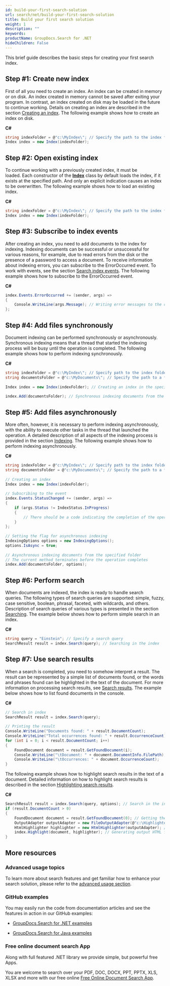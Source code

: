```yaml
---
id: build-your-first-search-solution
url: search/net/build-your-first-search-solution
title: Build your first search solution
weight: 1
description: ""
keywords: 
productName: GroupDocs.Search for .NET
hideChildren: False
---
```

This brief guide describes the basic steps for creating your first search index.

## Step #1: Create new index

First of all you need to create an index. An index can be created in memory or on disk. An index created in memory cannot be saved after exiting your program. In contrast, an index created on disk may be loaded in the future to continue working. Details on creating an index are described in the section [Creating an index](Creating%2Ban%2Bindex.html). The following example shows how to create an index on disk.

**C#**

```csharp
string indexFolder = @"c:\MyIndex\"; // Specify the path to the index folder
Index index = new Index(indexFolder);
```

## Step #2: Open existing index

To continue working with a previously created index, it must be loaded. Each constructor of the **[Index](https://apireference.groupdocs.com/net/search/groupdocs.search/index)** class by default loads the index, if it exists at the specified path. And only an explicit indication causes an index to be overwritten. The following example shows how to load an existing index.

**C#**

```csharp
string indexFolder = @"c:\MyIndex\"; // Specify the path to the index folder
Index index = new Index(indexFolder);
```

## Step #3: Subscribe to index events

After creating an index, you need to add documents to the index for indexing. Indexing documents can be successful or unsuccessful for various reasons, for example, due to read errors from the disk or the presence of a password to access a document. To receive information about indexing errors, you can subscribe to the ErrorOccurred event. To work with events, see the section [Search index events](Search%2Bindex%2Bevents.html). The following example shows how to subscribe to the ErrorOccurred event.

**C#**

```csharp
index.Events.ErrorOccurred += (sender, args) =>
{
    Console.WriteLine(args.Message); // Writing error messages to the console
};
```

## Step #4: Add files synchronously

Document indexing can be performed synchronously or asynchronously. Synchronous indexing means that a thread that started the indexing process will be busy until the operation is completed. The following example shows how to perform indexing synchronously.

**C#**

```csharp
string indexFolder = @"c:\MyIndex\"; // Specify path to the index folder
string documentsFolder = @"c:\MyDocuments\"; // Specify the path to a folder containing documents to search
 
Index index = new Index(indexFolder); // Creating an index in the specified folder
 
index.Add(documentsFolder); // Synchronous indexing documents from the specified folder
```

## Step #5: Add files asynchronously

More often, however, it is necessary to perform indexing asynchronously, with the ability to execute other tasks in the thread that launched the operation. A detailed description of all aspects of the indexing process is provided in the section [Indexing](Indexing.html). The following example shows how to perform indexing asynchronously.

**C#**

```csharp
string indexFolder = @"c:\MyIndex\"; // Specify path to the index folder
string documentsFolder = @"c:\MyDocuments\"; // Specify the path to a folder containing documents to search
 
// Creating an index
Index index = new Index(indexFolder);
 
// Subscribing to the event
index.Events.StatusChanged += (sender, args) =>
{
    if (args.Status != IndexStatus.InProgress)
    {
        // There should be a code indicating the completion of the operation
    }
};
 
// Setting the flag for asynchronous indexing
IndexingOptions options = new IndexingOptions();
options.IsAsync = true;
 
// Asynchronous indexing documents from the specified folder
// The current method terminates before the operation completes
index.Add(documentsFolder, options);
```

## Step #6: Perform search

When documents are indexed, the index is ready to handle search queries. The following types of search queries are supported: simple, fuzzy, case sensitive, boolean, phrasal, faceted, with wildcards, and others. Description of search queries of various types is presented in the section [Searching](Searching.html). The example below shows how to perform simple search in an index.

**C#**

```csharp
string query = "Einstein"; // Specify a search query
SearchResult result = index.Search(query); // Searching in the index
```

## Step #7: Use search results

When a search is completed, you need to somehow interpret a result. The result can be represented by a simple list of documents found, or the words and phrases found can be highlighted in the text of the document. For more information on processing search results, see [Search results](Search%2Bresults.html). The example below shows how to list found documents in the console.

**C#**

```csharp
// Search in index
SearchResult result = index.Search(query);
 
// Printing the result
Console.WriteLine("Documents found: " + result.DocumentCount);
Console.WriteLine("Total occurrences found: " + result.OccurrenceCount);
for (int i = 0; i < result.DocumentCount; i++)
{
    FoundDocument document = result.GetFoundDocument(i);
    Console.WriteLine("\tDocument: " + document.DocumentInfo.FilePath);
    Console.WriteLine("\tOccurrences: " + document.OccurrenceCount);
}
```

The following example shows how to highlight search results in the text of a document. Detailed information on how to highlight search results is described in the section [Highlighting search results](Highlighting%2Bsearch%2Bresults.html).

**C#**

```csharp
SearchResult result = index.Search(query, options); // Search in the index
if (result.DocumentCount > 0)
{
    FoundDocument document = result.GetFoundDocument(0); // Getting the first found document
    OutputAdapter outputAdapter = new FileOutputAdapter(@"c:\Highlighted.html"); // Creating the output adapter to a file
    HtmlHighlighter highlighter = new HtmlHighlighter(outputAdapter); // Creating the highlighter object
    index.Highlight(document, highlighter); // Generating output HTML formatted document with highlighted search results
}
```

## More resources

### Advanced usage topics

To learn more about search features and get familiar how to enhance your search solution, please refer to the [advanced usage section](https://docs.groupdocs.com/display/searchjava/Advanced+Usage).

### GitHub examples

You may easily run the code from documentation articles and see the features in action in our GitHub examples:

*   [GroupDocs.Search for .NET examples](https://github.com/groupdocs-search/GroupDocs.Search-for-.NET)
    
*   [GroupDocs.Search for Java examples](https://github.com/groupdocs-search/GroupDocs.Search-for-Java)
    

### Free online document search App

Along with full featured .NET library we provide simple, but powerful free Apps.

You are welcome to search over your PDF, DOC, DOCX, PPT, PPTX, XLS, XLSX and more with our free online [Free Online Document Search App](https://products.groupdocs.app/search).
